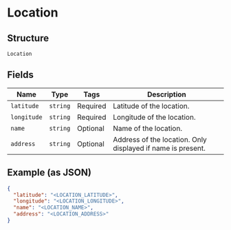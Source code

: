
# Location

## Structure

`Location`

## Fields

| Name | Type | Tags | Description |
|  --- | --- | --- | --- |
| `latitude` | `string` | Required | Latitude of the location. |
| `longitude` | `string` | Required | Longitude of the location. |
| `name` | `string` | Optional | Name of the location. |
| `address` | `string` | Optional | Address of the location. Only displayed if name is present. |

## Example (as JSON)

```json
{
  "latitude": "<LOCATION_LATITUDE>",
  "longitude": "<LOCATION_LONGITUDE>",
  "name": "<LOCATION_NAME>",
  "address": "<LOCATION_ADDRESS>"
}
```

